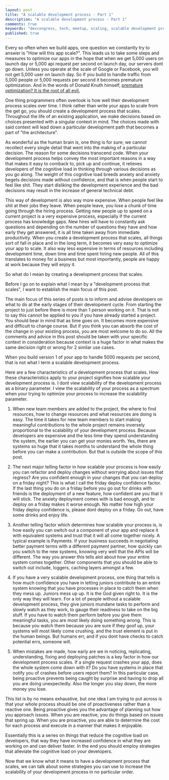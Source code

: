 ```yaml
---
layout: post
title: "A scalable development process - Part 1"
description: "A scalable development process - Part 1"
comments: true
keywords: "devcongress, tech, meetup, scaling, scalable development process"
published: true
---
```


Every so often when we build apps, one question we constantly try to answer is "How will this app scale?".  This leads us to take some steps and measures to optimize our apps in the hope that when we get 5,000 users on launch day or 5,000 api request per second on launch day, our servers dont go down. Unless you operate at the scale of Google or Facebook, you will not get 5,000 user on launch day. So if you build to handle traffic from 5,000 people or 5,000 requests per second it becomes premature optimization. And in the words of Donald Knuth himself, [premature optimization? It is the root of all evil.](https://en.wikiquote.org/wiki/Donald_Knuth)

One thing programmers often overlook is how well their development process scales over time. I think rather than write your apps to scale from the get go, you should create a development process that scales. Throughout the life of an existing application, we make decisions based on choices presented with a singular context in mind. The choices made with said context will lead down a particular development path that becomes a part of "the architecture". 

As wonderful as the human brain is, one thing is for sure; we cannot recollect every single detail that went into the making of a particular decision. The reason for some decisions transcend code. When your development process helps convey the most important reasons in a way that makes it easy to comback to, pick up and continue, it relieves developers of the cognitive load in thinking through various decisions as you go along. The weight of this cognitive load breeds anxiety and anxiety begets decisions made without confidence, and that is when people start to feel like shit. They start disliking the development experience and the bad decisions may result in the increase of general technical debt. 

This way of development is also way more expensive. When people feel like shit at their jobs they leave. When people leave, you lose a chunk of time going through the hiring process. Getting new people up to speed on a current project is a very expensive process, especially if the current process has knowledge gaps. New hires will have to constantly ask questions and depending on the number of questions they have and how early they get answered, it is all time taken away from immediate productivity. When you create a development process that scales, all things sort of fall in place and in the long term, it becomes very easy to optimize your app to scale. It also way less expensive in terms of resources including development time, down time and time spent hiring new people. All of this translates to money for a business but most importantly, people are happy at work because they will enjoy it.

So what do I mean by creating a development process that scales.

Before I go on to explain what I mean by a "development process that scales", I want to establish the main focus of this post. 

The main focus of this series of posts is to inform and advise developers on what to do at the early stages of their development cycle. From starting the project to just before there is more than 1 person working on it. That is not to say this cannot be applied to you if you have already started a project. You should bear in mind that as time goes on. It becomes more expensive and difficult to change course. But if you think you can absorb the cost of the change in your existing process, you are most welcome to do so. All the comments and advice in this post should be taken with your specific context in consideration because context is a huge factor in what makes the same decision right or wrong for 2 similar use cases. 


When you build version 1 of your app to handle 5000 requests per second, that is not what I term a scalable development process. 

Here are a few characteristics of a development process that scales. How these characteristics apply to your project signifies how scalable your development process is. I dont view scalability of the development process as a binary parameter. I view the scalability of your process as a spectrum when your trying to optimize your process to increase the scalability parameter. 

1. When new team members are added to the project, the where to find resources, how to change resources and what resources are doing is easy. The time it takes for new team members to start making meaningful contributions to the whole project remains inversely proportional to the scalability of your development process. Because developers are expensive and the less time they spend understanding the system, the earlier you can get your monies worth. Yes, there are systems so huge that it takes months to understand the whole thing before you can make a contribution. But that is outside the scope of this post.

2. The next major telling factor in how scalable your process is how easily you can refactor and deploy changes without worrying about issues that regress? Are you confident enough in your changes that you can deploy on a friday night? This is what I call the friday deploy confidence factor. If the last thing you do on a friday before you go out for drinks with friends is the deployment of a new feature, how confident are you that it will stick. The anxiety deployment comes with is bad enough, and to deploy on a friday makes it worse enough. No matter how high your friday deploy confidence is, please dont deploy on a friday. Go out, have some drinks and enjoy life.

3. Another telling factor which determines how scalable your process is, is how easily you can switch out a component of your app and replace it with equivalent systems and trust that it will all come together nicely. A typical example is Payments. If your business succeeds in negotiating better payment terms with a different payment partner, how quickly can you switch to the new systems, knowing very well that the APIs will be different. The way you answer this tells alot about how your entire system comes together. Other components that you should be able to switch out include, loggers, caching layers amongst a few.

4. If you have a very scalable development process, one thing that tells is how much confidence you have in letting juniors contribute to an entire system knowing that you have processes in place to catch them when they mess up. Juniors mess up up. It is the God given right to. It is the only way they will learn. For a lot of people without a scalable development process, they give juniors mundane tasks to perform and slowly watch as they work, to gauge their readiness to take on the big stuff. If you have to watch them perform before you give them meaningful tasks, you are most likely doing something wrong. This is because you watch them because you are sure if they goof up, your systems will most likely come crushing. and the trust element is put in the human beings. But humans err, and if you dont have checks to catch potential errs, someone will.

5. When mistakes are made, how early are we in noticing, replicating, understanding, fixing and deploying patches is a key factor in how our development process scales. If a single request crashes your app, does the whole system come down with it? Do you have systems in place that notify you of crashes before users report them? In this particular case, being proactive prevents being caught by surprise and having to drop all you are doing unexpectedly. Also the longer you stay down, the more money you lose. 

This list is by no means exhaustive, but one idea I am trying to put across is that your whole process should be one of proactiveness rather than a reactive one. Being proactive gives you the advantage of planning out how you approach issues. When you are reactive, you do things based on issues that spring up. When you are proactive, you are able to determine the cost for each process and execute in a manner that makes it enjoyable. 

Essentially this is a series on things that reduce the cognitive load on developers, that way they have increased confidence in what they are working on and can deliver faster. In the end you should employ strategies that alleviate the cognitive load on your developers. 

Now that we know what it means to have a development process that scales, we can talk about some strategies you can use to increase the scalability of your development process in no particular order. 


